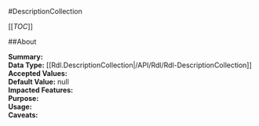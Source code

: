 #DescriptionCollection

[[_TOC_]]

##About

**Summary:**   
**Data Type:** [[Rdl.DescriptionCollection|/API/Rdl/Rdl-DescriptionCollection]]  
**Accepted Values:**   
**Default Value:** null  
**Impacted Features:**   
**Purpose:**   
**Usage:**   
**Caveats:**   

